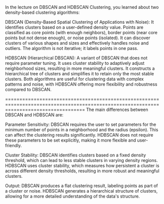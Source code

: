 In the lecture on DBSCAN and HDBSCAN Clustering, you learned about two density-based clustering algorithms:

DBSCAN (Density-Based Spatial Clustering of Applications with Noise):
    It identifies clusters based on a user-defined density value.
    Points are classified as core points (with enough neighbors), border points (near core points but not dense enough), or noise points (isolated).
    It can discover clusters of various shapes and sizes and effectively handles noise and outliers.
    The algorithm is not iterative; it labels points in one pass.

HDBSCAN (Hierarchical DBSCAN):
    A variant of DBSCAN that does not require parameter tuning.
    It uses cluster stability to adaptively adjust neighborhood sizes, resulting in more meaningful clusters.
    It constructs a hierarchical tree of clusters and simplifies it to retain only the most stable clusters.
    Both algorithms are useful for clustering data with complex patterns and noise, with HDBSCAN offering more flexibility and robustness compared to DBSCAN.

========================================================================================================================================
The main differences between DBSCAN and HDBSCAN are:

Parameter Sensitivity:
    DBSCAN requires the user to set parameters for the minimum number of points in a neighborhood and the radius (epsilon). This can affect the clustering results significantly.
    HDBSCAN does not require these parameters to be set explicitly, making it more flexible and user-friendly.

Cluster Stability:
    DBSCAN identifies clusters based on a fixed density threshold, which can lead to less stable clusters in varying density regions.
    HDBSCAN uses cluster stability, which measures how persistent a cluster is across different density thresholds, resulting in more robust and meaningful clusters.

Output:
    DBSCAN produces a flat clustering result, labeling points as part of a cluster or noise.
    HDBSCAN generates a hierarchical structure of clusters, allowing for a more detailed understanding of the data's structure.